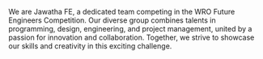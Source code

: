 We are Jawatha FE, a dedicated team competing in the WRO Future Engineers Competition. Our diverse group combines talents in programming, design, engineering, and project management, united by a passion for innovation and collaboration. Together, we strive to showcase our skills and creativity in this exciting challenge.
